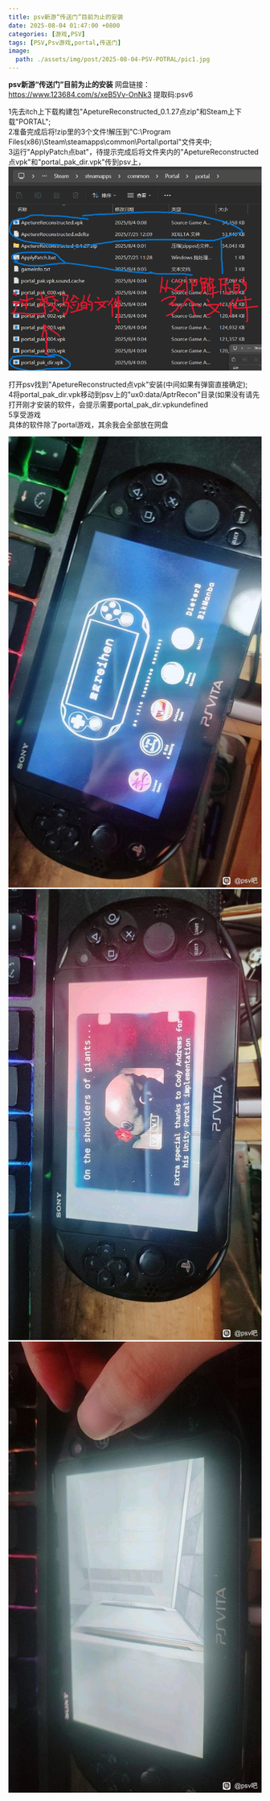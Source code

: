 ```yaml
---
title: psv新游“传送门”目前为止的安装
date: 2025-08-04 01:47:00 +0800
categories: [游戏,PSV]
tags: [PSV,Psv游戏,portal,传送门]
image:
  path: ./assets/img/post/2025-08-04-PSV-POTRAL/pic1.jpg
---
```


**psv新游“传送门”目前为止的安装**
网盘链接：https://www.123684.com/s/xeB5Vv-OnNk3 提取码:psv6

1先去itch上下载构建包"ApetureReconstructed\_0.1.27点zip"和Steam上下载"PORTAL";  
2准备完成后将!zip里的3个文件!解压到"C:\\Program Files(x86)\\Steam\\steamapps\\common\\Portal\\portal"文件夹中;  
3运行"ApplyPatch点bat"，待提示完成后将文件夹内的"ApetureReconstructed点vpk"和"portal\_pak\_dir.vpk"传到psv上，
![](./assets/img/post/2025-08-04-PSV-POTRAL/pic0.png)


打开psv找到"ApetureReconstructed点vpk"安装(中间如果有弹窗直接确定);  
4将portal\_pak\_dir.vpk移动到psv上的"ux0:data/AptrRecon"目录(如果没有请先打开刚才安装的软件，会提示需要portal\_pak\_dir.vpkundefined  
5享受游戏  
具体的软件除了portal游戏，其余我会全部放在网盘  

  ![](./assets/img/post/2025-08-04-PSV-POTRAL/pic1.jpg)
  ![](./assets/img/post/2025-08-04-PSV-POTRAL/pic2.jpg)
  ![](./assets/img/post/2025-08-04-PSV-POTRAL/pic3.jpg)
